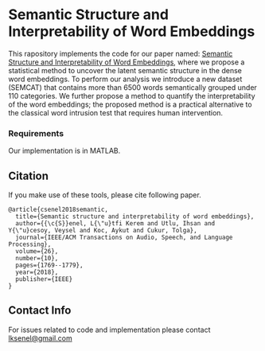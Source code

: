 # Semantic Structure and Interpretability of Word Embeddings

This rapository implements the code for our paper named: [Semantic Structure and Interpretability of Word Embeddings](https://arxiv.org/abs/1711.00331), where we propose a statistical method to uncover the latent semantic structure in the dense word embeddings. To perform our analysis we introduce a new dataset (SEMCAT) that contains more than 6500 words semantically grouped under 110 categories. We further propose a method to quantify the interpretability of the word embeddings; the proposed method is a practical alternative to the classical word intrusion test that requires human intervention.

### Requirements

Our implementation is in MATLAB.

## Citation
If you make use of these tools, please cite following paper.

```
@article{csenel2018semantic,
  title={Semantic structure and interpretability of word embeddings},
  author={{\c{S}}enel, L{\"u}tfi Kerem and Utlu, Ihsan and Y{\"u}cesoy, Veysel and Koc, Aykut and Cukur, Tolga},
  journal={IEEE/ACM Transactions on Audio, Speech, and Language Processing},
  volume={26},
  number={10},
  pages={1769--1779},
  year={2018},
  publisher={IEEE}
}
```

## Contact Info
For issues related to code and implementation please contact lksenel@gmail.com